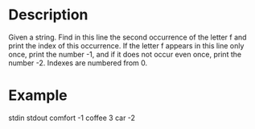 # Description

Given a string. Find in this line the second occurrence of the letter f and print the index of this occurrence. If the letter f appears in this line only once, print the number -1, and if it does not occur even once, print the number -2. Indexes are numbered from 0.

# Example

stdin       stdout
comfort      -1
coffee        3
car          -2
